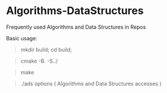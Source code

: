 # Algorithms-DataStructures
Frequently used Algorithms and Data Structures in Repos

Basic usage:

>mkdir build; cd build;

>cmake -B. -S../

>make

>./ads options ( Algorithms and Data Structures accesses )
